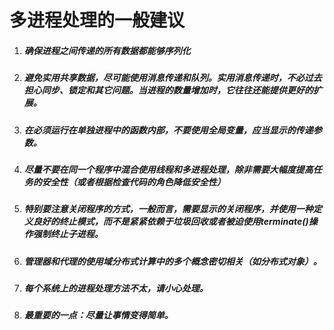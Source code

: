 # 多进程处理的一般建议

1. ##### 确保进程之间传递的所有数据都能够序列化
2. ##### 避免实用共享数据，尽可能使用消息传递和队列。实用消息传递时，不必过去担心同步、锁定和其它问题。当进程的数量增加时，它往往还能提供更好的扩展。
3. ##### 在必须运行在单独进程中的函数内部，不要使用全局变量，应当显示的传递参数。
4. ##### 尽量不要在同一个程序中混合使用线程和多进程处理，除非需要大幅度提高任务的安全性（或者根据检查代码的角色降低安全性）
5. ##### 特别要注意关闭程序的方式，一般而言，需要显示的关闭程序，并使用一种定义良好的终止模式，而不是紧紧依赖于垃圾回收或者被迫使用terminate\(\)操作强制终止子进程。
6. ##### 管理器和代理的使用域分布式计算中的多个概念密切相关（如分布式对象）。
7. ##### 每个系统上的进程处理方法不太，请小心处理。
8. ##### 最重要的一点：尽量让事情变得简单。



